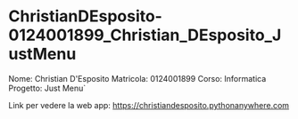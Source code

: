 # ChristianDEsposito-0124001899_Christian_DEsposito_JustMenu
Nome: Christian D'Esposito
Matricola: 0124001899
Corso: Informatica
Progetto: Just Menu`

Link per vedere la web app: https://christiandesposito.pythonanywhere.com
